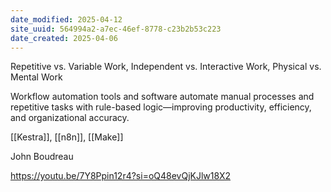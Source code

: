 ```yaml
---
date_modified: 2025-04-12
site_uuid: 564994a2-a7ec-46ef-8778-c23b2b53c223
date_created: 2025-04-06
---
```


Repetitive vs. Variable Work, Independent vs. Interactive Work, Physical vs. Mental Work

Workflow automation tools and software automate manual processes and repetitive tasks with rule-based logic—improving productivity, efficiency, and organizational accuracy.

[[Kestra]], [[n8n]], [[Make]]


John Boudreau

https://youtu.be/7Y8Ppin12r4?si=oQ48evQjKJlw18X2